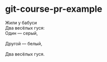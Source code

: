 # git-course-pr-example

Жили у бабуси<br>
Два весёлых гуся:<br>
Один — серый,<br>  
Другой — белый,<br>  
Два весёлых гуся.<br>  
